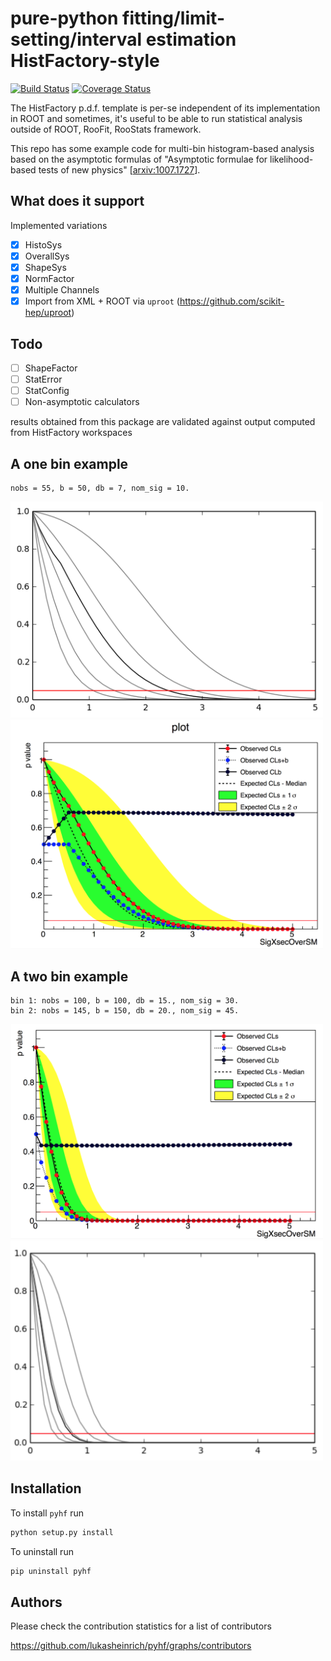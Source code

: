 # pure-python fitting/limit-setting/interval estimation HistFactory-style

[![Build Status](https://travis-ci.org/lukasheinrich/pyhf.svg?branch=master)](https://travis-ci.org/lukasheinrich/pyhf)
[![Coverage Status](https://coveralls.io/repos/github/lukasheinrich/pyhf/badge.svg?branch=master)](https://coveralls.io/github/lukasheinrich/pyhf?branch=master)

The HistFactory p.d.f. template is per-se independent of its implementation in ROOT and sometimes, it's useful to be able to run statistical analysis outside
of ROOT, RooFit, RooStats framework.

This repo has some example code for multi-bin histogram-based analysis based on the asymptotic formulas of "Asymptotic formulae for likelihood-based tests of new physics" [[arxiv:1007.1727](https://arxiv.org/abs/1007.1727)].

## What does it support

Implemented variations
- [x] HistoSys
- [x] OverallSys
- [x] ShapeSys
- [x] NormFactor
- [x] Multiple Channels
- [x] Import from XML + ROOT via `uproot` (https://github.com/scikit-hep/uproot)

## Todo
- [ ] ShapeFactor
- [ ] StatError
- [ ] StatConfig
- [ ] Non-asymptotic calculators

results obtained from this package are validated against output computed from HistFactory workspaces

## A one bin example

```
nobs = 55, b = 50, db = 7, nom_sig = 10.
```

<img src="docs/img/manual_1bin_55_50_7.png" alt="manual" width="500"/>
<img src="docs/img/hfh_1bin_55_50_7.png" alt="manual" width="500"/>


## A two bin example

```
bin 1: nobs = 100, b = 100, db = 15., nom_sig = 30.
bin 2: nobs = 145, b = 150, db = 20., nom_sig = 45.
```

<img src="docs/img/manual_2_bin_100.0_145.0_100.0_150.0_15.0_20.0_30.0_45.0.png" alt="manual" width="500"/>
<img src="docs/img/hfh_2_bin_100.0_145.0_100.0_150.0_15.0_20.0_30.0_45.0.png" alt="manual" width="500"/>

## Installation
To install `pyhf` run
```bash
python setup.py install
```
To uninstall run
```bash
pip uninstall pyhf
```

## Authors

Please check the contribution statistics for a list of contributors

https://github.com/lukasheinrich/pyhf/graphs/contributors
